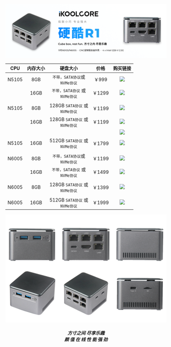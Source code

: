 ![](../images/Banner_404.png)


|  CPU  | 内存大小 |              硬盘大小               |  价格  |                           购买链接                           |
| :---: | :------: | :---------------------------------: | :----: | :----------------------------------------------------------: |
| N5105 |   8GB    |  `不带，SATA协议`或<br>`NVMe协议`   | ￥999  | [![](https://img.shields.io/badge/%E7%AB%8B%E5%8D%B3%E8%B4%AD%E4%B9%B0-%E6%B7%98%E5%AE%9D-red)](https://item.taobao.com/item.htm?ft=t&id=682025492099) |
|       |   16GB   | `不带，SATA协议` 或 <br/>`NVMe协议` | ￥1299 | [![](https://img.shields.io/badge/%E7%AB%8B%E5%8D%B3%E8%B4%AD%E4%B9%B0-%E6%B7%98%E5%AE%9D-red)](https://item.taobao.com/item.htm?ft=t&id=682025492099) |
|       |          |                                     |        |                                                              |
| N5105 |   8GB    | 128GB `SATA协议` 或 <br/>`NVMe协议` | ￥1199 | [![](https://img.shields.io/badge/%E7%AB%8B%E5%8D%B3%E8%B4%AD%E4%B9%B0-%E6%B7%98%E5%AE%9D-red)](https://item.taobao.com/item.htm?ft=t&id=682025492099) |
|       |   16GB   | 128GB `SATA协议` 或 <br/>`NVMe协议` | ￥1199 | [![](https://img.shields.io/badge/%E7%AB%8B%E5%8D%B3%E8%B4%AD%E4%B9%B0-%E6%B7%98%E5%AE%9D-red)](https://item.taobao.com/item.htm?ft=t&id=682025492099) |
|       |          |                                     |        | [![](https://img.shields.io/badge/%E7%AB%8B%E5%8D%B3%E8%B4%AD%E4%B9%B0-%E6%B7%98%E5%AE%9D-red)](https://item.taobao.com/item.htm?ft=t&id=682025492099) |
| N5105 |   16GB   | 512GB `SATA协议` 或 <br/>`NVMe协议` | ￥1799 | [![](https://img.shields.io/badge/%E7%AB%8B%E5%8D%B3%E8%B4%AD%E4%B9%B0-%E6%B7%98%E5%AE%9D-red)](https://item.taobao.com/item.htm?ft=t&id=682025492099) |
|       |          |                                     |        |                                                              |
| N6005 |   8GB    |  `不带，SATA协议`或<br>`NVMe协议`   | ￥1199 | [![](https://img.shields.io/badge/%E7%AB%8B%E5%8D%B3%E8%B4%AD%E4%B9%B0-%E6%B7%98%E5%AE%9D-red)](https://item.taobao.com/item.htm?ft=t&id=682025492099) |
|       |   16GB   | `不带，SATA协议` 或 <br/>`NVMe协议` | ￥1499 | [![](https://img.shields.io/badge/%E7%AB%8B%E5%8D%B3%E8%B4%AD%E4%B9%B0-%E6%B7%98%E5%AE%9D-red)](https://item.taobao.com/item.htm?ft=t&id=682025492099) |
|       |          |                                     |        |                                                              |
| N6005 |   8GB    | 128GB `SATA协议` 或 <br/>`NVMe协议` | ￥1399 | [![](https://img.shields.io/badge/%E7%AB%8B%E5%8D%B3%E8%B4%AD%E4%B9%B0-%E6%B7%98%E5%AE%9D-red)](https://item.taobao.com/item.htm?ft=t&id=682025492099) |
|       |          |                                     |        |                                                              |
| N6005 |   16GB   | 512GB `SATA协议` 或 <br/>`NVMe协议` | ￥1999 | [![](https://img.shields.io/badge/%E7%AB%8B%E5%8D%B3%E8%B4%AD%E4%B9%B0-%E6%B7%98%E5%AE%9D-red)](https://item.taobao.com/item.htm?ft=t&id=682025492099) |

![mul_banner](..\images\mul_banner.png)

<H5><center>方寸之间 尽享乐趣<br>颜  值  在  线  性  能  强  劲</center>

